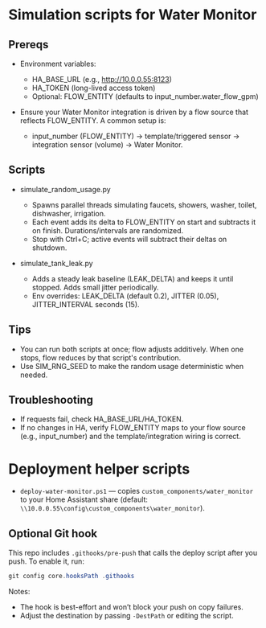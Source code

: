# Simulation scripts for Water Monitor

## Prereqs

- Environment variables:
  - HA_BASE_URL (e.g., <http://10.0.0.55:8123>)
  - HA_TOKEN (long-lived access token)
  - Optional: FLOW_ENTITY (defaults to input_number.water_flow_gpm)

- Ensure your Water Monitor integration is driven by a flow source that reflects FLOW_ENTITY. A common setup is:
  - input_number (FLOW_ENTITY) -> template/triggered sensor -> integration sensor (volume) -> Water Monitor.

## Scripts

- simulate_random_usage.py
  - Spawns parallel threads simulating faucets, showers, washer, toilet, dishwasher, irrigation.
  - Each event adds its delta to FLOW_ENTITY on start and subtracts it on finish. Durations/intervals are randomized.
  - Stop with Ctrl+C; active events will subtract their deltas on shutdown.

- simulate_tank_leak.py
  - Adds a steady leak baseline (LEAK_DELTA) and keeps it until stopped. Adds small jitter periodically.
  - Env overrides: LEAK_DELTA (default 0.2), JITTER (0.05), JITTER_INTERVAL seconds (15).

## Tips

- You can run both scripts at once; flow adjusts additively. When one stops, flow reduces by that script's contribution.
- Use SIM_RNG_SEED to make the random usage deterministic when needed.

## Troubleshooting

- If requests fail, check HA_BASE_URL/HA_TOKEN.
- If no changes in HA, verify FLOW_ENTITY maps to your flow source (e.g., input_number) and the template/integration wiring is correct.

# Deployment helper scripts

- `deploy-water-monitor.ps1` — copies `custom_components/water_monitor` to your Home Assistant share (default: `\\10.0.0.55\config\custom_components\water_monitor`).

## Optional Git hook

This repo includes `.githooks/pre-push` that calls the deploy script after you push. To enable it, run:

```powershell
git config core.hooksPath .githooks
```

Notes:

- The hook is best-effort and won’t block your push on copy failures.
- Adjust the destination by passing `-DestPath` or editing the script.
